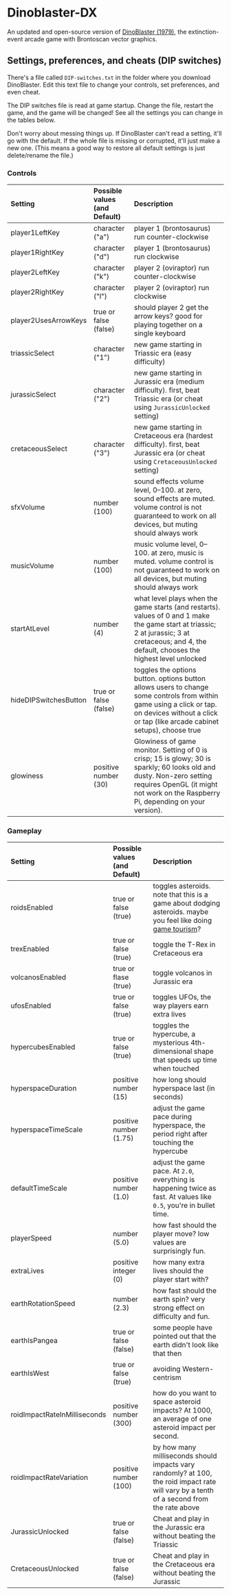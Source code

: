 # Dinoblaster-DX
An updated and open-source version of [DinoBlaster (1979)](http://store.steampowered.com/app/653960/DinoBlaster/), the extinction-event arcade game with Brontoscan vector graphics.

## Settings, preferences, and cheats (DIP switches)
There's a file called `DIP-switches.txt` in the folder where you download DinoBlaster. Edit this text file to change your controls, set preferences, and even cheat.

The DIP switches file is read at game startup. Change the file, restart the game, and the game will be changed! See all the settings you can change in the tables below.

Don't worry about messing things up. If DinoBlaster can't read a setting, it'll go with the default. If the whole file is missing or corrupted, it'll just make a new one. (This means a good way to restore all default settings is just delete/rename the file.)

### Controls
Setting|Possible values (and Default)|Description
:--- |:---|:---
player1LeftKey | character ("a") | player 1 (brontosaurus) run counter-clockwise
player1RightKey | character ("d") | player 1 (brontosaurus) run clockwise
player2LeftKey | character ("k") | player 2 (oviraptor) run counter-clockwise
player2RightKey | character ("l") | player 2 (oviraptor) run clockwise
player2UsesArrowKeys | true or false (false) | should player 2 get the arrow keys? good for playing together on a single keyboard
triassicSelect | character ("1") | new game starting in Triassic era (easy difficulty)
jurassicSelect | character ("2") | new game starting in Jurassic era (medium difficulty). first, beat Triassic era (or cheat using `JurassicUnlocked` setting)
cretaceousSelect | character ("3") | new game starting in Cretaceous era (hardest difficulty). first, beat Jurassic era (or cheat using `CretaceousUnlocked` setting)
sfxVolume | number (100) | sound effects volume level, 0–100. at zero, sound effects are muted. volume control is not guaranteed to work on all devices, but muting should always work
musicVolume | number (100) | music volume level, 0–100. at zero, music is muted. volume control is not guaranteed to work on all devices, but muting should always work
startAtLevel | number (4) | what level plays when the game starts (and restarts). values of 0 and 1 make the game start at triassic; 2 at jurassic; 3 at cretaceous; and 4, the default, chooses the highest level unlocked
hideDIPSwitchesButton | true or false (false) | toggles the options button. options button allows users to change some controls from within game using a click or tap. on devices without a click or tap (like arcade cabinet setups), choose true
glowiness | positive number (30) | Glowiness of game monitor. Setting of 0 is crisp; 15 is glowy; 30 is sparkly; 60 looks old and dusty. Non-zero setting requires OpenGL (it might not work on the Raspberry Pi, depending on your version).

### Gameplay
Setting|Possible values (and Default)|Description
:--- |:---|:---
roidsEnabled | true or false (true)| toggles asteroids. note that this is a game about dodging asteroids. maybe you feel like doing [game tourism](http://vectorpoem.com/tourism/)?
trexEnabled | true or false (true) | toggle the T-Rex in Cretaceous era
volcanosEnabled | true or flase (true) | toggle volcanos in Jurassic era
ufosEnabled | true or false (true)| toggles UFOs, the way players earn extra lives
hypercubesEnabled | true or false (true) | toggles the hypercube, a mysterious 4th-dimensional shape that speeds up time when touched
hyperspaceDuration | positive number (15) | how long should hyperspace last (in seconds)
hyperspaceTimeScale | positive number (1.75) | adjust the game pace during hyperspace, the period right after  touching the hypercube
defaultTimeScale | positive number (1.0) | adjust the game pace. At `2.0`, everything is happening twice as fast. At values like `0.5`, you're in bullet time.
playerSpeed | number (5.0) | how fast should the player move? low values are surprisingly fun.
extraLives | positive integer (0) | how many extra lives should the player start with?
earthRotationSpeed | number (2.3) | how fast should the earth spin? very strong effect on difficulty and fun.
earthIsPangea | true or false (false) | some people have pointed out that the earth didn't look like that then
earthIsWest | true or false (true) | avoiding Western-centrism
roidImpactRateInMilliseconds | positive number (300) | how do you want to space asteroid impacts? At 1000, an average of one asteroid impact per second.
roidImpactRateVariation | positive number (100) | by how many milliseconds should impacts vary randomly? at 100, the roid impact rate will vary by a tenth of a second from the rate above
JurassicUnlocked| true or false (false) | Cheat and play in the Jurassic era without beating the Triassic
CretaceousUnlocked | true or false (false) | Cheat and play in the Cretaceous era without beating the Jurassic

